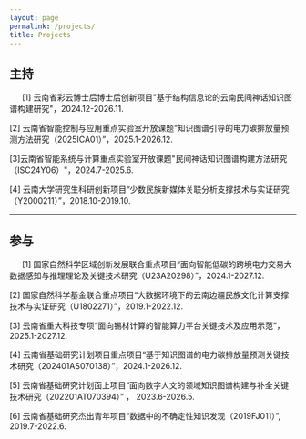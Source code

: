 ```yaml
---
layout: page
permalink: /projects/
title: Projects
---
```



## 主持

&ensp; &ensp; [1] 云南省彩云博士后博士后创新项目"基于结构信息论的云南民间神话知识图谱构建研究"，2024.12-2026.11. <br>

[2] 云南省智能控制与应用重点实验室开放课题“知识图谱引导的电力碳排放量预测方法研究（2025ICA01）”，2025.1-2026.12. <br>

[3]云南省智能系统与计算重点实验室开放课题"民间神话知识图谱构建方法研究（ISC24Y06）"，2024.7-2025.6. <br>

[4] 云南大学研究生科研创新项目“少数民族新媒体关联分析支撑技术与实证研究（Y2000211）”，2018.10-2019.10. <br>


---

## 参与

&ensp; &ensp; [1] 国家自然科学区域创新发展联合重点项目“面向智能低碳的跨境电力交易大数据感知与推理理论及关键技术研究（U23A20298）”，2024.1-2027.12. <br>

[2] 国家自然科学基金联合重点项目“大数据环境下的云南边疆民族文化计算支撑技术与实证研究（U1802271）”，2019.1-2022.12. <br>

[3] 云南省重大科技专项“面向锡材计算的智能算力平台关键技术及应用示范”， 2025.1-2027.12. <br>

[4] 云南省基础研究计划项目重点项目“基于知识图谱的电力碳排放量预测关键技术研究（202401AS070138）”，2024.1-2026.12. <br>

[5] 云南省基础研究计划面上项目“面向数字人文的领域知识图谱构建与补全关键技术研究（202201AT070394）” ， 2023.6-2026.5. <br>

[6] 云南省基础研究杰出青年项目“数据中的不确定性知识发现（2019FJ011）”, 2019.7-2022.6. <br>

<br>

